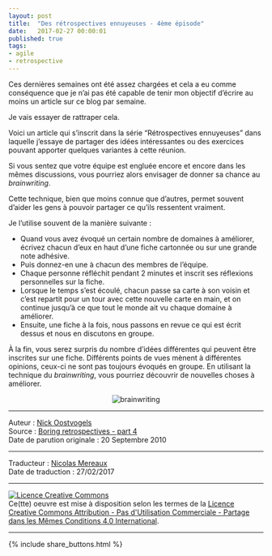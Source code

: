 ```yaml
---
layout: post
title:  "Des rétrospectives ennuyeuses - 4ème épisode"
date:   2017-02-27 00:00:01
published: true
tags: 
- agile
- retrospective
---
```


Ces dernières semaines ont été assez chargées et cela a eu comme conséquence que je n’ai pas été capable de tenir mon objectif d’écrire au moins un article sur ce blog par semaine.

Je vais essayer de rattraper cela.

Voici un article qui s’inscrit dans la série “Rétrospectives ennuyeuses” dans laquelle j’essaye de partager des idées intéressantes ou des exercices pouvant apporter quelques variantes à cette réunion.

Si vous sentez que votre équipe est engluée encore et encore dans les mêmes discussions, vous pourriez alors envisager de donner sa chance au  _brainwriting_.

Cette technique, bien que moins connue que d’autres, permet souvent d’aider les gens à pouvoir partager ce qu’ils ressentent vraiment.

Je l’utilise souvent de la manière suivante :

* Quand vous avez évoqué un certain nombre de domaines à améliorer, écrivez chacun d’eux en haut d’une fiche cartonnée ou sur une grande note adhésive. 
* Puis donnez-en une à chacun des membres de l’équipe.
* Chaque personne réfléchit pendant 2 minutes et inscrit ses réflexions personnelles sur la fiche.
* Lorsque le temps s’est écoulé, chacun passe sa carte à son voisin et c’est repartit pour un tour avec cette nouvelle carte en main, et on continue jusqu’à ce que tout le monde ait vu chaque domaine à améliorer.
* Ensuite, une fiche à la fois, nous passons en revue ce qui est écrit dessus et nous en discutons en groupe.

À la fin, vous serez surpris du nombre d’idées différentes qui peuvent être inscrites sur une fiche.
Différents points de vues mènent à différentes opinions, ceux-ci ne sont pas toujours évoqués en groupe. En utilisant la technique du _brainwriting_, vous pourriez découvrir de nouvelles choses à améliorer.

<div align="center">
  <img title="brainwriting" src="{{ site.url }}assets/retrospectives_ennuyeuses/brainwriting1_fr.png" />
</div>

---
Auteur : [Nick Oostvogels](https://skycoach.be/ss/)  
Source : [Boring retrospectives - part 4](https://skycoach.be/2010/09/20/boring-retrospectives-part-4/)  
Date de parution originale : 20 Septembre 2010  

---
Traducteur : [Nicolas Mereaux](http://www.les-traducteurs-agiles.org/traducteurs/)  
Date de traduction : 27/02/2017  

---

<a rel="license" href="http://creativecommons.org/licenses/by-nc-sa/4.0/"><img alt="Licence Creative Commons" style="border-width:0" src="http://i.creativecommons.org/l/by-nc-sa/4.0/88x31.png" /></a><br />Ce(tte) oeuvre est mise à disposition selon les termes de la <a rel="license" href="http://creativecommons.org/licenses/by-nc-sa/4.0/">Licence Creative Commons Attribution - Pas d'Utilisation Commerciale - Partage dans les Mêmes Conditions 4.0 International</a>.

---

{% include share_buttons.html %}


